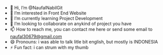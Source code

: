 - 👋 Hi, I’m @NaufalNabilGit
- 👀 I’m interested in Front End Website
- 🌱 I’m currently learning Project Development
- 💞️ I’m looking to collaborate on anykind of project you have
- 📫 How to reach me, you can contact me here or send some email to naufal30679@gmail.com
- 😄 Pronouns: i was able to talk litle bit english, but mostly is INDONESIA
- ⚡ Fun fact: i can strum with my thumb

<!---
NaufalNabilGit/NaufalNabilGit is a ✨ special ✨ repository because its `README.md` (this file) appears on your GitHub profile.
You can click the Preview link to take a look at your changes.
--->
